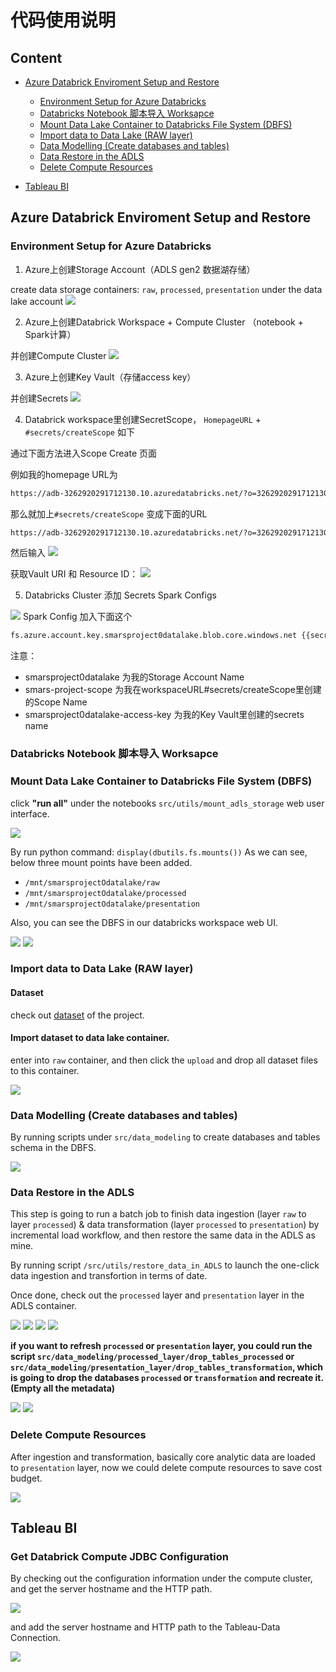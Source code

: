 # 代码使用说明

## Content 

- [Azure Databrick Enviroment Setup and Restore]()
    - [Environment Setup for Azure Databricks]()
    - [Databricks Notebook 脚本导入 Worksapce]()
    - [Mount Data Lake Container to Databricks File System (DBFS)]()
    - [Import data to Data Lake (RAW layer)]()
    - [Data Modelling (Create databases and tables)]()
    - [Data Restore in the ADLS]()
    - [Delete Compute Resources]()

- [Tableau BI]()

## Azure Databrick Enviroment Setup and Restore

### Environment Setup for Azure Databricks

1. Azure上创建Storage Account（ADLS gen2 数据湖存储）

create data storage containers: `raw`, `processed`, `presentation` under the data lake account
![](./README/WechatIMG25.jpg)

2. Azure上创建Databrick Workspace + Compute Cluster （notebook + Spark计算）

并创建Compute Cluster
![](./README/cluster-config.png)

3. Azure上创建Key Vault（存储access key）

并创建Secrets
![](./README/WechatIMG21.jpg)

4. Databrick workspace里创建SecretScope， `HomepageURL` + `#secrets/createScope` 如下

通过下面方法进入Scope Create 页面

例如我的homepage URL为
```bash
https://adb-3262920291712130.10.azuredatabricks.net/?o=3262920291712130
```
那么就加上`#secrets/createScope` 变成下面的URL
```bash
https://adb-3262920291712130.10.azuredatabricks.net/?o=3262920291712130#secrets/createScope
```

然后输入
![](./README/WechatIMG19.jpg)

获取Vault URI 和 Resource ID：
![](./README/WechatIMG20.jpg)

5. Databricks Cluster 添加 Secrets Spark Configs

![](./README/WechatIMG23.jpg)
Spark Config 加入下面这个
```bash
fs.azure.account.key.smarsproject0datalake.blob.core.windows.net {{secrets/smars-project-scope/smarsproject0datalake-access-key}}
```
注意：
- smarsproject0datalake 为我的Storage Account Name
- smars-project-scope 为我在workspaceURL#secrets/createScope里创建的Scope Name
- smarsproject0datalake-access-key 为我的Key Vault里创建的secrets name

### Databricks Notebook 脚本导入 Worksapce

### Mount Data Lake Container to Databricks File System (DBFS)

click **"run all"** under the notebooks `src/utils/mount_adls_storage` web user interface.

![](./README/WechatIMG26.jpg)

By run python command: `display(dbutils.fs.mounts())`
As we can see, below three mount points have been added.

- `/mnt/smarsprojectOdatalake/raw`
- `/mnt/smarsprojectOdatalake/processed`
- `/mnt/smarsprojectOdatalake/presentation`

Also, you can see the DBFS in our databricks workspace web UI.

![](./README/WechatIMG29.jpg)
![](./README/WechatIMG28.jpg)

### Import data to Data Lake (RAW layer)

#### Dataset

check out [dataset](../dataset/) of the project.

#### Import dataset to data lake container.

enter into `raw` container, and then click the `upload` and drop all dataset files to this container.

![](./README/WechatIMG27.jpg)

### Data Modelling (Create databases and tables)

By running scripts under `src/data_modeling` to create databases and tables schema in the DBFS.

![](./README/WechatIMG30.jpg)

### Data Restore in the ADLS

This step is going to run a batch job to finish data ingestion (layer `raw` to layer `processed`) & data transformation (layer `processed` to `presentation`) by incremental load workflow, and then restore the same data in the ADLS as mine.

By running script `/src/utils/restore_data_in_ADLS` to launch the one-click data ingestion and transfortion in terms of date.

Once done, check out the `processed` layer and `presentation` layer in the ADLS container.

![](./README/WechatIMG35.jpg)
![](./README/WechatIMG36.jpg)
![](./README/WechatIMG38.jpg)
![](./README/WechatIMG39.jpg)

**if you want to refresh `processed` or `presentation` layer, you could run the script `src/data_modeling/processed_layer/drop_tables_processed` or `src/data_modeling/presentation_layer/drop_tables_transformation`, which is going to drop the databases `processed` or `transformation` and recreate it. (Empty all the metadata)**

![](./README/WechatIMG41.jpg)
![](./README/WechatIMG42.jpg)

### Delete Compute Resources

After ingestion and transformation, basically core analytic data are loaded to `presentation` layer, now we could delete compute resources to save cost budget.

![](./README/WechatIMG33.jpg)

## Tableau BI

### Get Databrick Compute JDBC Configuration

By checking out the configuration information under the compute cluster, and get the server hostname and the HTTP path.

![](./README/WechatIMG43.jpg)

and add the server hostname and HTTP path to the Tableau-Data Connection.
 
![](./README/WechatIMG44.jpg)

### 